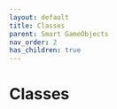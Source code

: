 ```yaml
---
layout: default
title: Classes
parent: Smart GameObjects
nav_order: 2
has_children: true
---
```


# Classes
